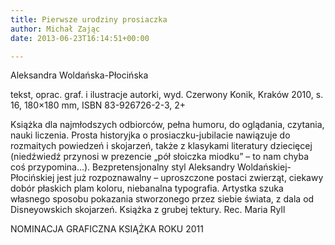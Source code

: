 ```yaml
---
title: Pierwsze urodziny prosiaczka
author: Michał Zając
date: 2013-06-23T16:14:51+00:00

---
```

Aleksandra Woldańska-Płocińska

tekst, oprac. graf. i ilustracje autorki, wyd. Czerwony Konik, Kraków 2010, s. 16, 180&#215;180 mm, ISBN 83-926726-2-3, 2+


  Książka dla najmłodszych odbiorców, pełna humoru, do oglądania, czytania, nauki liczenia. Prosta historyjka o prosiaczku-jubilacie nawiązuje do rozmaitych powiedzeń i skojarzeń, także z klasykami literatury dziecięcej (niedźwiedź przynosi w prezencie „pół słoiczka miodku” – to nam chyba coś przypomina…).
Bezpretensjonalny styl Aleksandry Woldańskiej-Płocińskiej jest już rozpoznawalny – uproszczone postaci zwierząt, ciekawy dobór płaskich plam koloru, niebanalna typografia. Artystka szuka własnego sposobu pokazania stworzonego przez siebie świata, z dala od Disneyowskich skojarzeń.
Książka z grubej tektury. Rec. Maria Ryll

NOMINACJA GRAFICZNA KSIĄŻKA ROKU 2011

